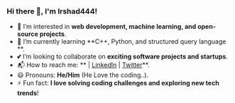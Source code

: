 ### Hi there 👋, I'm Irshad444!
- 👀 I’m interested in **web development, machine learning, and open-source projects**.
- 🌱 I’m currently learning **C++, Python, and structured query language **.
- 💕 I’m looking to collaborate on **exciting software projects and startups**.
- 📬 How to reach me: ** | [LinkedIn](https://www.linkedin.com/in/md-irshad-alam-a97282244/) | [Twitter](https://x.com/md97012)**.
- 😃 Pronouns: **He/Him** (He Love the coding..).
- ⚡ Fun fact: **I love solving coding challenges and exploring new tech trends**!


<!---
irshad444/irshad444 is a ✨ special ✨ repository because its `README.md` (this file) appears on your GitHub profile.
You can click the Preview link to take a look at your changes.
--->
